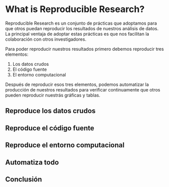 # What is Reproducible Research?

Reproducible Research es un conjunto de prácticas que adoptamos para que otros puedan reproducir los
resultados de nuestros análisis de datos. La principal ventaja de adoptar estas prácticas es que nos
facilitan la colaboración con otros investigadores.

Para poder reproducir nuestros resultados primero debemos reproducir tres elementos:

1. Los datos crudos
1. El código fuente
1. El entorno computacional

Después de reproducir esos tres elementos, podemos automatizar la producción de nuestros resultados
para verificar continuamente que otros pueden reproducir nuestrás gráficas y tablas.

## Reproduce los datos crudos

## Reproduce el código fuente

## Reproduce el entorno computacional

## Automatiza todo

## Conclusión

